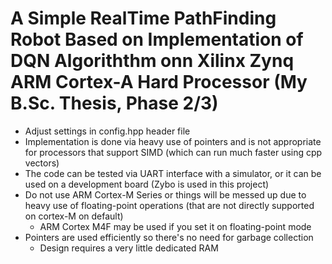 # A Simple RealTime PathFinding Robot Based on Implementation of DQN Algoriththm onn Xilinx Zynq ARM Cortex-A Hard Processor (My B.Sc. Thesis, Phase 2/3)
+ Adjust settings in config.hpp header file
+ Implementation is done via heavy use of pointers and is not appropriate for processors that support SIMD (which can run much faster using cpp vectors)
+ The code can be tested via UART interface with a simulator, or it can be used on a development board (Zybo is used in this project)
+ Do not use ARM Cortex-M Series or things will be messed up due to heavy use of floating-point operations (that are not directly supported on cortex-M on default)
  * ARM Cortex M4F may be used if you set it on floating-point mode
+ Pointers are used efficiently so there's no need for garbage collection
  * Design requires a very little dedicated RAM
